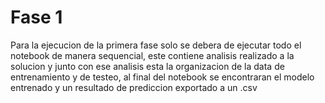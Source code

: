 # Fase 1

Para la ejecucion de la primera fase solo se debera de ejecutar todo el notebook de manera sequencial, este contiene analisis realizado a la solucion y junto con ese analisis esta la organizacion de la data de entrenamiento y de testeo, al final del notebook se encontraran el modelo entrenado y un resultado de prediccion exportado a un .csv
